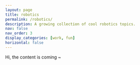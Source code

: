 ```yaml
---
layout: page
title: robotics
permalink: /robotics/
description: A growing collection of cool robotics topics.
nav: false
nav_order: 3
display_categories: [work, fun]
horizontal: false
---
```

Hi, the content is coming ~
